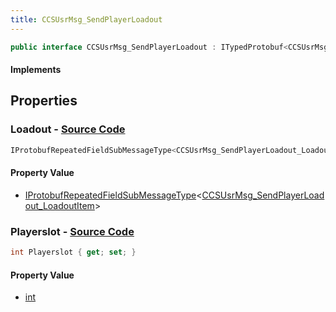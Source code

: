 ```yaml
---
title: CCSUsrMsg_SendPlayerLoadout
---
```


```csharp
public interface CCSUsrMsg_SendPlayerLoadout : ITypedProtobuf<CCSUsrMsg_SendPlayerLoadout>, INativeHandle, INetMessage<CCSUsrMsg_SendPlayerLoadout>, IDisposable
```

#### Implements

## Properties

### **Loadout** - [Source Code](https://github.com/swiftly-solution/swiftlys2/blob/main/managed/src/SwiftlyS2.Generated/Protobufs/Interfaces/CCSUsrMsg_SendPlayerLoadout.cs#L18)

```csharp
IProtobufRepeatedFieldSubMessageType<CCSUsrMsg_SendPlayerLoadout_LoadoutItem> Loadout { get; }
```

#### Property Value

- [IProtobufRepeatedFieldSubMessageType](/docs/api/shared/netmessages/iprotobufrepeatedfieldsubmessagetype-1)<[CCSUsrMsg_SendPlayerLoadout_LoadoutItem](/docs/api/shared/protobufdefinitions/ccsusrmsg_sendplayerloadout_loadoutitem)>

### **Playerslot** - [Source Code](https://github.com/swiftly-solution/swiftlys2/blob/main/managed/src/SwiftlyS2.Generated/Protobufs/Interfaces/CCSUsrMsg_SendPlayerLoadout.cs#L21)

```csharp
int Playerslot { get; set; }
```

#### Property Value

- [int](https://learn.microsoft.com/dotnet/api/system.int32)

